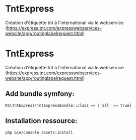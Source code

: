 # TntExpress
Création d'étiquette tnt à l'international via le webservice (https://express.tnt.com/expresswebservices-website/app/routinglabelrequest.html)

# TntExpress
Création d'étiquette tnt à l'international via le webservice (https://express.tnt.com/expresswebservices-website/app/routinglabelrequest.html)

## Add bundle symfony:

`RS\TntExpress\TntExpressBundle::class => ['all' => true]`

## Installation ressource:

`php bin/console assets:install`